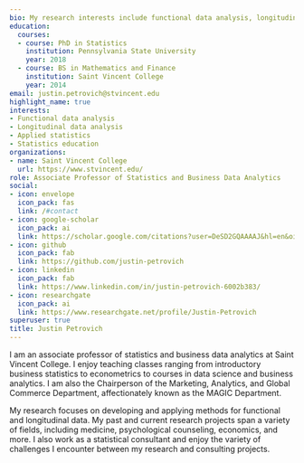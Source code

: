 ```yaml
---
bio: My research interests include functional data analysis, longitudinal data analysis, and applied statistics.
education:
  courses:
  - course: PhD in Statistics
    institution: Pennsylvania State University
    year: 2018
  - course: BS in Mathematics and Finance
    institution: Saint Vincent College
    year: 2014
email: justin.petrovich@stvincent.edu
highlight_name: true
interests:
- Functional data analysis
- Longitudinal data analysis
- Applied statistics
- Statistics education
organizations:
- name: Saint Vincent College
  url: https://www.stvincent.edu/
role: Associate Professor of Statistics and Business Data Analytics
social:
- icon: envelope
  icon_pack: fas
  link: /#contact
- icon: google-scholar
  icon_pack: ai
  link: https://scholar.google.com/citations?user=DeSD2GQAAAAJ&hl=en&oi=ao
- icon: github
  icon_pack: fab
  link: https://github.com/justin-petrovich
- icon: linkedin
  icon_pack: fab
  link: https://www.linkedin.com/in/justin-petrovich-6002b383/
- icon: researchgate
  icon_pack: ai
  link: https://www.researchgate.net/profile/Justin-Petrovich
superuser: true
title: Justin Petrovich
---
```


I am an associate professor of statistics and business data analytics at Saint Vincent College. I enjoy teaching classes ranging from introductory business statistics to econometrics to courses in data science and business analytics. I am also the Chairperson of the Marketing, Analytics, and Global Commerce Department, affectionately known as the MAGIC Department.

My research focuses on developing and applying methods for functional and longitudinal data. My past and current research projects span a variety of fields, including medicine, psychological counseling, economics, and more. I also work as a statistical consultant and enjoy the variety of challenges I encounter between my research and consulting projects.

